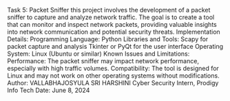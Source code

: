 
 Task 5: Packet Sniffer
 this project involves the development of a packet sniffer to capture and analyze network traffic. The goal is to create a tool that can monitor and inspect network packets, providing valuable insights into network communication and potential security threats.
Implementation Details:
Programming Language: Python
Libraries and Tools:
Scapy for packet capture and analysis
Tkinter or PyQt for the user interface
Operating System: Linux (Ubuntu or similar)
Known Issues and Limitations:
Performance: The packet sniffer may impact network performance, especially with high traffic volumes.
Compatibility: The tool is designed for Linux and may not work on other operating systems without modifications.
Author:
VALLABHAJOSYULA SRI HARSHINI
Cyber Security Intern, Prodigy Info Tech
Date: June 8, 2024
